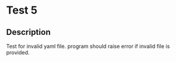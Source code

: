# Test 5

## Description

Test for invalid yaml file. program should raise error if invalid file is provided.